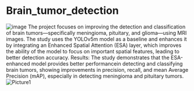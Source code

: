 # Brain_tumor_detection
![image](https://github.com/user-attachments/assets/07b3affb-a8c1-454b-a1cc-8f12abf76278)
The project focuses on improving the detection and classification of brain tumors—specifically meningioma, pituitary, and glioma—using MRI images. The study uses the YOLOv5m model as a baseline and enhances it by integrating an Enhanced Spatial Attention (ESA) layer, which improves the ability of the model to focus on important spatial features, leading to better detection accuracy.
Results: The study demonstrates that the ESA-enhanced model provides better performancein detecting and classifying brain tumors, showing improvements in precision, recall, and mean Average Precision (mAP), especially in detecting meningioma and pituitary tumors.
![Picture1](https://github.com/user-attachments/assets/fd46c37c-d090-438a-b66b-a07886a72b94)

